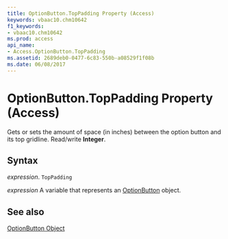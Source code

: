 ```yaml
---
title: OptionButton.TopPadding Property (Access)
keywords: vbaac10.chm10642
f1_keywords:
- vbaac10.chm10642
ms.prod: access
api_name:
- Access.OptionButton.TopPadding
ms.assetid: 2689deb0-0477-6c83-550b-a08529f1f08b
ms.date: 06/08/2017
---
```



# OptionButton.TopPadding Property (Access)

Gets or sets the amount of space (in inches) between the option button and its top gridline. Read/write  **Integer**.


## Syntax

 _expression_. `TopPadding`

 _expression_ A variable that represents an [OptionButton](Access.OptionButton.md) object.


## See also


[OptionButton Object](Access.OptionButton.md)

